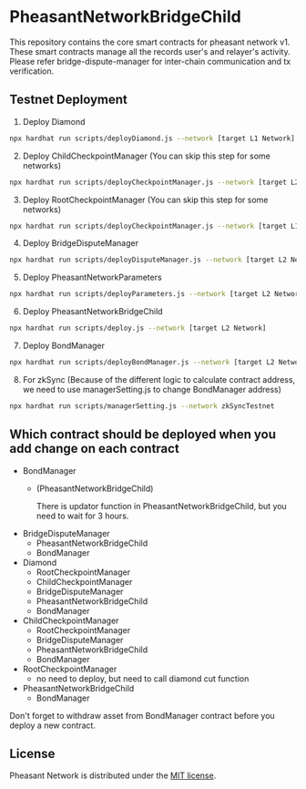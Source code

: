 # PheasantNetworkBridgeChild

This repository contains the core smart contracts for pheasant network v1. These smart contracts manage all the records user's and relayer's activity.
Please refer bridge-dispute-manager for inter-chain communication and tx verification.

## Testnet Deployment

1. Deploy Diamond
```bash
npx hardhat run scripts/deployDiamond.js --network [target L1 Network]
```
2. Deploy ChildCheckpointManager (You can skip this step for some networks)
```bash
npx hardhat run scripts/deployCheckpointManager.js --network [target L2 Network]
```
3. Deploy RootCheckpointManager (You can skip this step for some networks)
```bash
npx hardhat run scripts/deployCheckpointManager.js --network [target L1 Network]
```
4. Deploy BridgeDisputeManager
```bash
npx hardhat run scripts/deployDisputeManager.js --network [target L2 Network]
```
5. Deploy PheasantNetworkParameters
```bash
npx hardhat run scripts/deployParameters.js --network [target L2 Network]
``` 
6. Deploy PheasantNetworkBridgeChild
```bash
npx hardhat run scripts/deploy.js --network [target L2 Network]
```
7. Deploy BondManager
```bash
npx hardhat run scripts/deployBondManager.js --network [target L2 Network]
```
8. For zkSync (Because of the different logic to calculate contract address, we need to use managerSetting.js to change BondManager address)
```bash
npx hardhat run scripts/managerSetting.js --network zkSyncTestnet
```

## Which contract should be deployed when you add change on each contract
- BondManager
  - (PheasantNetworkBridgeChild)

    There is updator function in PheasantNetworkBridgeChild, but you need to wait for 3 hours.
- BridgeDisputeManager
  - PheasantNetworkBridgeChild
  - BondManager
- Diamond
  - RootCheckpointManager
  - ChildCheckpointManager
  - BridgeDisputeManager
  - PheasantNetworkBridgeChild
  - BondManager
- ChildCheckpointManager
  - RootCheckpointManager
  - BridgeDisputeManager
  - PheasantNetworkBridgeChild
  - BondManager
- RootCheckpointManager
  - no need to deploy, but need to call diamond cut function
- PheasantNetworkBridgeChild
  - BondManager

Don't forget to withdraw asset from BondManager contract before you deploy a new contract.

## License
Pheasant Network is distributed under the [MIT license](https://github.com/Pheasant-Network/contracts/blob/main/LICENSE).
